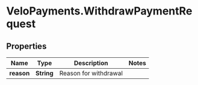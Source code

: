 # VeloPayments.WithdrawPaymentRequest

## Properties

Name | Type | Description | Notes
------------ | ------------- | ------------- | -------------
**reason** | **String** | Reason for withdrawal | 


